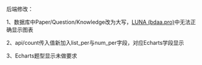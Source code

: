 后端修改：

1、数据库中Paper/Question/Knowledge改为大写，[LUNA (bdaa.pro)](https://kg-edu-frontend-43-production-v1.env.bdaa.pro/)中无法正确显示图表

2、api/count传入值新加入list_per与num_per字段，对应Echarts学段显示

3、Echarts题型显示未做要求